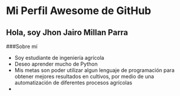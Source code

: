# Mi Perfil Awesome de GitHub

## Hola, soy Jhon Jairo Millan Parra
###Sobre mí
- Soy estudiante de ingeniería agrícola
- Deseo aprender mucho de Python
- Mis metas son poder utilizar algun lenguaje de programación para obtener mejores resultados en cultivos, por medio de una automatización de diferentes procesos agrícolas
- 
